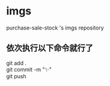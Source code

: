 # imgs
purchase-sale-stock 's imgs repository
## 依次执行以下命令就行了 
git add .    
git commit -m ":sparkles:"  
git push 
